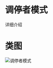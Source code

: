 # 调停者模式
详细介绍
# 类图
![调停者模式](https://github.com/elvinzeng/java-design-pattern-samples/raw/master/mediator/diagrams/mediator.png "mediator")
